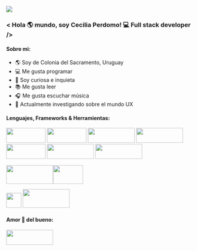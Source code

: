 <img src="https://www.workifit.com/static/1e69b64e49b07e5068e951002ceb316c/0_K2WLMTExLyida7OR.gif"/>

### < Hola :earth_americas: mundo, soy Cecilia Perdomo! :computer: Full stack developer />

#### Sobre mi: 

- 🌎 Soy de Colonia del Sacramento, Uruguay
- 💻 Me gusta programar
- 💎 Soy curiosa e inquieta
- :books: Me gusta leer 
- :headphones: Me gusta escuchar música
- 🌱 Actualmente investigando sobre el mundo UX


#### Lenguajes, Frameworks & Herramientas:

<img src="https://cdn.icon-icons.com/icons2/2530/PNG/512/html_button_icon_151929.png" width="105" height="40" /> <img src="https://cdn.icon-icons.com/icons2/2530/PNG/512/css_button_icon_151935.png" width="105" height="40" /> <img src="https://cdn.icon-icons.com/icons2/2530/PNG/512/bootstrap_button_icon_151958.png" width="125" height="40"/> <img src="https://cdn.icon-icons.com/icons2/2530/PNG/512/js_button_icon_151927.png" width="125" height="40" /> <img src="https://cdn.icon-icons.com/icons2/2530/PNG/512/react_button_icon_151947.png" width="105" height="40" /> <img src="https://cdn.icon-icons.com/icons2/2530/PNG/512/angular_button_icon_151960.png" width="125" height="40" /> <img src="https://cdn.icon-icons.com/icons2/2530/PNG/512/nodejs_button_icon_151951.png" width="125" height="40" /> 

<img src="https://cdn.icon-icons.com/icons2/2699/PNG/512/pocoo_flask_logo_icon_168045.png" width="125" height="50" /><img src="https://cdn.icon-icons.com/icons2/2107/PNG/512/file_type_mongo_icon_130383.png" width="80" height="50" />

<img src="https://cdn.icon-icons.com/icons2/3053/PNG/512/postman_macos_bigsur_icon_189815.png" width="40" height="40" /> <img src="https://cdn.icon-icons.com/icons2/2699/PNG/512/github_logo_icon_168170.png" width="125" height="50" />


#### Amor 💛 del bueno: 
<img src="https://cdn.icon-icons.com/icons2/2530/PNG/512/python_button_icon_151925.png" width="125" height="40" /> 
<!--

https://upload.wikimedia.org/wikipedia/ar/7/7a/Dino_Swords.gif) 
**CeciliaBPerdomo/CeciliaBPerdomo** is a ✨ _special_ ✨ repository because its `README.md` (this file) appears on your GitHub profile.

Here are some ideas to get you started:

- 🔭 I’m currently working on ...
- 🌱 I’m currently learning ...
- 👯 I’m looking to collaborate on ...
- 🤔 I’m looking for help with ...
- 💬 Ask me about ...
- 📫 How to reach me: ...
- 😄 Pronouns: ...
- ⚡ Fun fact: ...
-->
